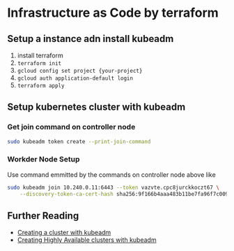 # Infrastructure as Code by terraform

## Setup a instance adn install kubeadm

1. install terraform
2. `terraform init`
3. `gcloud config set project {your-project}`
4. `gcloud auth application-default login`
5. `terraform apply`

## Setup kubernetes cluster with kubeadm

### Get join command on controller node

```bash
sudo kubeadm token create --print-join-command
```

### Workder Node Setup

Use command emmitted by the commands on controller node above like

```bash
sudo kubeadm join 10.240.0.11:6443 --token vazvte.cpc8jurckkoczt67 \
    --discovery-token-ca-cert-hash sha256:9f166b4aaa483b11be7fa96f7c009611396ca4162596aadfba61352e444da1c0
```

## Further Reading

- [Creating a cluster with kubeadm](https://kubernetes.io/docs/setup/production-environment/tools/kubeadm/create-cluster-kubeadm/)
- [Creating Highly Available clusters with kubeadm](https://kubernetes.io/docs/setup/production-environment/tools/kubeadm/high-availability/)


